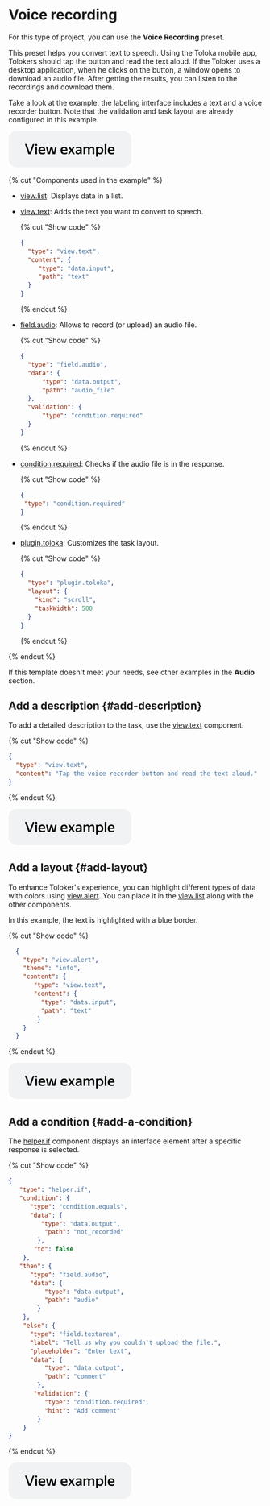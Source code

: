 # Voice recording

For this type of project, you can use the **Voice Recording** preset.

This preset helps you convert text to speech. Using the Toloka mobile app, Tolokers should tap the button and read the text aloud. If the Toloker uses a desktop application, when he clicks on the button, a window opens to download an audio file. After getting the results, you can listen to the recordings and download them.

Take a look at the example: the labeling interface includes a text and a voice recorder button. Note that the validation and task layout are already configured in this example.

[![](../_images/buttons/view-example.svg)](https://ya.cc/t/XgN35IUF3xqvGy)

{% cut "Components used in the example" %}

- [view.list](../reference/view.list.md): Displays data in a list.
- [view.text](../reference/view.text.md): Adds the text you want to convert to speech.

  {% cut "Show code" %}
  
  ```json
  {
    "type": "view.text",
    "content": {
       "type": "data.input",
       "path": "text"
    }
  }
  ```
   
  {% endcut %}
	
- [field.audio](../reference/field.audio.md): Allows to record (or upload) an audio file.

  {% cut "Show code" %}
  
  ```json
  {
    "type": "field.audio",
    "data": {
        "type": "data.output",
        "path": "audio_file"
    },
    "validation": {
        "type": "condition.required"
    }
  }
   ```
  {% endcut %}
  
- [condition.required](../reference/condition.required.md): Сhecks if the audio file is in the response.

  {% cut "Show code" %}
  
   ```json
  {
    "type": "condition.required"
  }
  ```
  
  {% endcut %}
  
- [plugin.toloka](../reference/plugin.toloka.md): Customizes the task layout.

  {% cut "Show code" %}

  ```json
  {
    "type": "plugin.toloka",
    "layout": {
      "kind": "scroll",
      "taskWidth": 500
    }
  }
  ```
  
  {% endcut %}
  
{% endcut %}  

If this template doesn't meet your needs, see other examples in the **Audio** section.

## Add a description {#add-description}

To add a detailed description to the task, use the [view.text](../reference/view.text.md) component.

{% cut "Show code" %}

```json
{
  "type": "view.text",
  "content": "Tap the voice recorder button and read the text aloud."
}
```

{% endcut %}

[![](../_images/buttons/view-example.svg)](https://ya.cc/t/a5j6lIKx3zL3nz)

## Add a layout {#add-layout}

To enhance Toloker's experience, you can highlight different types of data with colors using [view.alert](../reference/view.alert.md). You can place it in the [view.list](../reference/view.list.md) along with the other components.

In this example, the text is highlighted with a blue border.

{% cut "Show code" %}

```json
  {
    "type": "view.alert",
    "theme": "info",
    "content": {
       "type": "view.text",
       "content": {
         "type": "data.input",
         "path": "text"
        }  
    }
  }
```

{% endcut %}

[![](../_images/buttons/view-example.svg)](https://ya.cc/t/3bZ9nXUi3zLAZC)

## Add a condition {#add-a-condition}

The [helper.if](../reference/helper.if.md) component displays an interface element after a specific response is selected.

{% cut "Show code" %}

```json
{
   "type": "helper.if",
   "condition": {
      "type": "condition.equals",
      "data": {
         "type": "data.output",
          "path": "not_recorded"
        },
       "to": false
    },
   "then": {
      "type": "field.audio",
      "data": {
          "type": "data.output",
          "path": "audio"
        }
    },
    "else": {
      "type": "field.textarea",
      "label": "Tell us why you couldn't upload the file.",
      "placeholder": "Enter text",
      "data": {
          "type": "data.output",
          "path": "comment"
        },
       "validation": {
          "type": "condition.required",
          "hint": "Add comment"
        }
    }
}
```

{% endcut %}

[![](../_images/buttons/view-example.svg)](https://ya.cc/t/3VRy3mKj3zvPcB)
